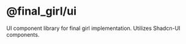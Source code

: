 # @final_girl/ui

UI component library for final girl implementation. Utilizes Shadcn-UI components.
